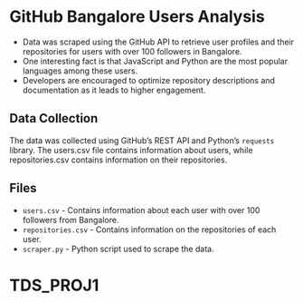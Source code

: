 # GitHub Bangalore Users Analysis

- Data was scraped using the GitHub API to retrieve user profiles and their repositories for users with over 100 followers in Bangalore.
- One interesting fact is that JavaScript and Python are the most popular languages among these users.
- Developers are encouraged to optimize repository descriptions and documentation as it leads to higher engagement.

## Data Collection
The data was collected using GitHub’s REST API and Python’s `requests` library. The users.csv file contains information about users, while repositories.csv contains information on their repositories.

## Files
- `users.csv` - Contains information about each user with over 100 followers from Bangalore.
- `repositories.csv` - Contains information on the repositories of each user.
- `scraper.py` - Python script used to scrape the data.
# TDS_PROJ1
